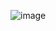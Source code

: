 
![image](https://user-images.githubusercontent.com/84719574/124441853-ce360380-dd84-11eb-84a1-44346f29870d.png)
